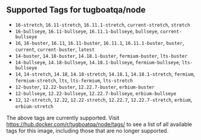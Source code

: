 ## Supported Tags for tugboatqa/node

* `16-stretch`, `16.11-stretch`, `16.11.1-stretch`, `current-stretch`, `stretch`
* `16-bullseye`, `16.11-bullseye`, `16.11.1-bullseye`, `bullseye`, `current-bullseye`
* `16`, `16-buster`, `16.11`, `16.11-buster`, `16.11.1`, `16.11.1-buster`, `buster`, `current`, `current-buster`, `latest`
* `14-buster`, `14.18-buster`, `14.18.1-buster`, `fermium-buster`, `lts-buster`
* `14-bullseye`, `14.18-bullseye`, `14.18.1-bullseye`, `fermium-bullseye`, `lts-bullseye`
* `14`, `14-stretch`, `14.18`, `14.18-stretch`, `14.18.1`, `14.18.1-stretch`, `fermium`, `fermium-stretch`, `lts`, `lts-fermium`, `lts-stretch`
* `12-buster`, `12.22-buster`, `12.22.7-buster`, `erbium-buster`
* `12-bullseye`, `12.22-bullseye`, `12.22.7-bullseye`, `erbium-bullseye`
* `12`, `12-stretch`, `12.22`, `12.22-stretch`, `12.22.7`, `12.22.7-stretch`, `erbium`, `erbium-stretch`

The above tags are currently supported. Visit https://hub.docker.com/r/tugboatqa/node/tags/ to see a list of all available tags for this image, including those that are no longer supported.
